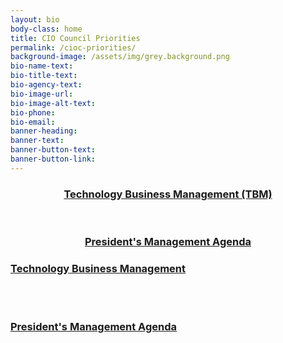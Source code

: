 ```yaml
---
layout: bio
body-class: home
title: CIO Council Priorities
permalink: /cioc-priorities/
background-image: /assets/img/grey.background.png
bio-name-text: 
bio-title-text: 
bio-agency-text: 
bio-image-url: 
bio-image-alt-text: 
bio-phone: 
bio-email: 
banner-heading: 
banner-text: 
banner-button-text: 
banner-button-link: 
---
```


<h3><center><a href="https://www.cio.gov/cioc-priority-tbm/">Technology Business Management (TBM)</a></center></h3>
<br/>
<h3><center><a href="https://www.cio.gov/2018/03/20/presidents-management-agenda-release/">President's Management Agenda</a></center></h3>

### [Technology Business Management](https://www.cio.gov/cioc-priority-tbm/)

<br/>
<br/>

### [President's Management Agenda](https://www.cio.gov/2018/03/20/presidents-management-agenda-release/)
